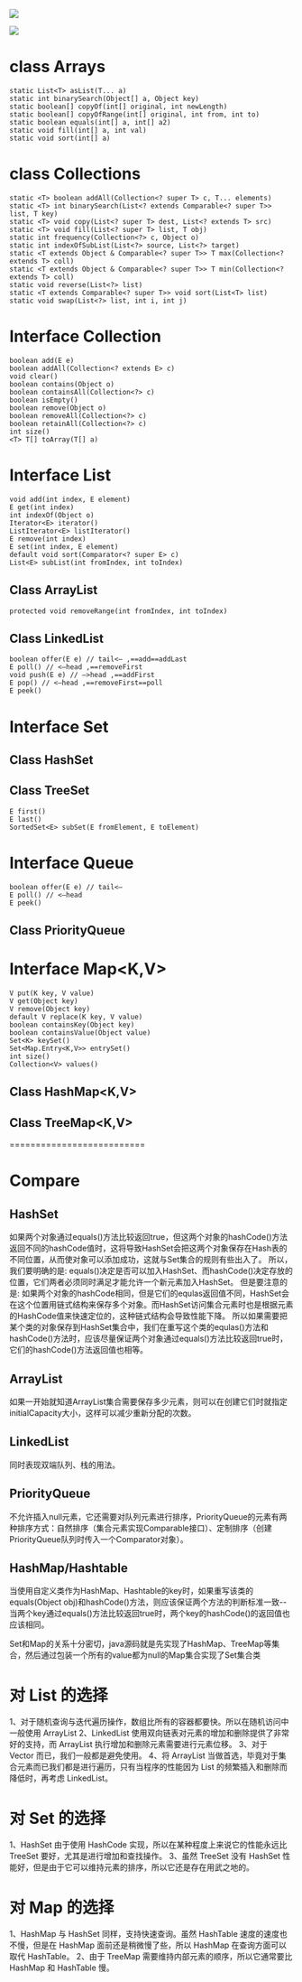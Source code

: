 ![](http://4.bp.blogspot.com/-DvsfKh9clI0/UU3sK7J17jI/AAAAAAAAARU/VnHJDjImzw4/s1600/java-collection-hierarchy.png)

![](https://dzone.com/storage/temp/1821399-sortedmap.png)

# class Arrays
```
static List<T> asList(T... a)
static int binarySearch(Object[] a, Object key)
static boolean[] copyOf(int[] original, int newLength)
static boolean[] copyOfRange(int[] original, int from, int to)
static boolean equals(int[] a, int[] a2)
static void fill(int[] a, int val)
static void sort(int[] a)
```

# class Collections
```
static <T> boolean addAll(Collection<? super T> c, T... elements)
static <T> int binarySearch(List<? extends Comparable<? super T>> list, T key)
static <T> void copy(List<? super T> dest, List<? extends T> src)
static <T> void fill(List<? super T> list, T obj)
static int frequency(Collection<?> c, Object o)
static int indexOfSubList(List<?> source, List<?> target)
static <T extends Object & Comparable<? super T>> T max(Collection<? extends T> coll)
static <T extends Object & Comparable<? super T>> T min(Collection<? extends T> coll)
static void reverse(List<?> list)
static <T extends Comparable<? super T>> void sort(List<T> list)
static void swap(List<?> list, int i, int j)
```

# Interface Collection<E>
```  
boolean add(E e)
boolean addAll(Collection<? extends E> c)
void clear()
boolean contains(Object o)
boolean containsAll(Collection<?> c)
boolean isEmpty()
boolean remove(Object o)
boolean removeAll(Collection<?> c)
boolean retainAll(Collection<?> c)
int size()
<T> T[] toArray(T[] a)
```

# Interface List<E>
```
void add(int index, E element)
E get(int index)
int indexOf(Object o)
Iterator<E> iterator()
ListIterator<E> listIterator()
E remove(int index)
E set(int index, E element)
default void sort(Comparator<? super E> c)
List<E> subList(int fromIndex, int toIndex)
```

## Class ArrayList<E>
```
protected void removeRange(int fromIndex, int toIndex)
```

## Class LinkedList<E>
```
boolean offer(E e) // tail<— ,==add==addLast
E poll() // <—head ,==removeFirst
void push(E e) // —>head ,==addFirst
E pop() // <—head ,==removeFirst==poll
E peek()
```

# Interface Set<E>

## Class HashSet<E>
## Class TreeSet<E>
```
E first()
E last()
SortedSet<E> subSet(E fromElement, E toElement)
```

# Interface Queue<E>
```
boolean offer(E e) // tail<—
E poll() // <—head
E peek()
```
## Class PriorityQueue<E>

# Interface Map<K,V>
```
V put(K key, V value)
V get(Object key)
V remove(Object key)
default V replace(K key, V value)
boolean containsKey(Object key)
boolean containsValue(Object value)
Set<K> keySet()
Set<Map.Entry<K,V>> entrySet()
int size()
Collection<V> values()
```
## Class HashMap<K,V>
## Class TreeMap<K,V>

==========================

# Compare

## HashSet
如果两个对象通过equals()方法比较返回true，但这两个对象的hashCode()方法返回不同的hashCode值时，这将导致HashSet会把这两个对象保存在Hash表的不同位置，从而使对象可以添加成功，这就与Set集合的规则有些出入了。
所以，我们要明确的是: equals()决定是否可以加入HashSet、而hashCode()决定存放的位置，它们两者必须同时满足才能允许一个新元素加入HashSet。
但是要注意的是: 如果两个对象的hashCode相同，但是它们的equlas返回值不同，HashSet会在这个位置用链式结构来保存多个对象。而HashSet访问集合元素时也是根据元素的HashCode值来快速定位的，这种链式结构会导致性能下降。
所以如果需要把某个类的对象保存到HashSet集合中，我们在重写这个类的equlas()方法和hashCode()方法时，应该尽量保证两个对象通过equals()方法比较返回true时，它们的hashCode()方法返回值也相等。

## ArrayList
如果一开始就知道ArrayList集合需要保存多少元素，则可以在创建它们时就指定initialCapacity大小，这样可以减少重新分配的次数。

## LinkedList
同时表现双端队列、栈的用法。

## PriorityQueue
不允许插入null元素，它还需要对队列元素进行排序，PriorityQueue的元素有两种排序方式：自然排序（集合元素实现Comparable接口）、定制排序（创建PriorityQueue队列时传入一个Comparator对象）。

## HashMap/Hashtable
当使用自定义类作为HashMap、Hashtable的key时，如果重写该类的equals(Object obj)和hashCode()方法，则应该保证两个方法的判断标准一致--当两个key通过equals()方法比较返回true时，两个key的hashCode()的返回值也应该相同。

Set和Map的关系十分密切，java源码就是先实现了HashMap、TreeMap等集合，然后通过包装一个所有的value都为null的Map集合实现了Set集合类


# 对 List 的选择
1、对于随机查询与迭代遍历操作，数组比所有的容器都要快。所以在随机访问中一般使用 ArrayList
2、LinkedList 使用双向链表对元素的增加和删除提供了非常好的支持，而 ArrayList 执行增加和删除元素需要进行元素位移。
3、对于 Vector 而已，我们一般都是避免使用。
4、将 ArrayList 当做首选，毕竟对于集合元素而已我们都是进行遍历，只有当程序的性能因为 List 的频繁插入和删除而降低时，再考虑 LinkedList。

# 对 Set 的选择
1、HashSet 由于使用 HashCode 实现，所以在某种程度上来说它的性能永远比 TreeSet 要好，尤其是进行增加和查找操作。
3、虽然 TreeSet 没有 HashSet 性能好，但是由于它可以维持元素的排序，所以它还是存在用武之地的。

# 对 Map 的选择
1、HashMap 与 HashSet 同样，支持快速查询。虽然 HashTable 速度的速度也不慢，但是在 HashMap 面前还是稍微慢了些，所以 HashMap 在查询方面可以取代 HashTable。
2、由于 TreeMap 需要维持内部元素的顺序，所以它通常要比 HashMap 和 HashTable 慢。